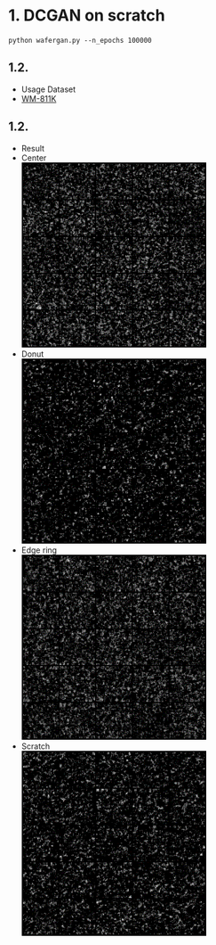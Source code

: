 # 1. DCGAN on scratch  
```shell
python wafergan.py --n_epochs 100000
```

## 1.2. 
- Usage Dataset  
- [WM-811K](https://www.kaggle.com/qingyi/wm811k-wafer-map)

## 1.2. 
- Result   
- Center  
![](png/center_demo.gif)
- Donut  
![](png/donut_demo.gif)
- Edge ring  
![](png/edge_ring_demo.gif)
- Scratch  
![](png/scratch_demo.gif)